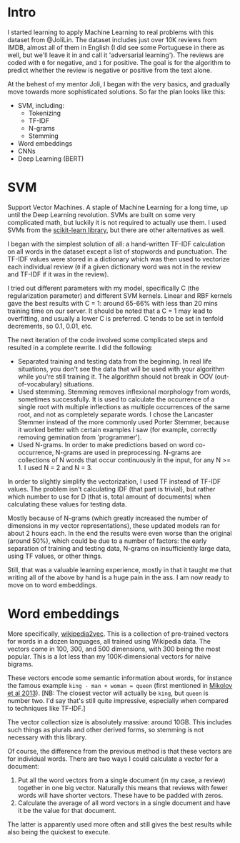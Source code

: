 # Intro

I started learning to apply Machine Learning to real problems with
this dataset from @JoliLin.
The dataset includes just over 10K reviews from IMDB,
almost all of them in English
(I did see some Portuguese in there as well, but we'll leave it in
and call it 'adversarial learning').
The reviews are coded with `0` for negative,
and `1` for positive.
The goal is for the algorithm to predict whether the review
is negative or positive from the text alone.

At the behest of my mentor Joli, I began with the very basics,
and gradually move towards more sophisticated solutions.
So far the plan looks like this:

- SVM, including:
  - Tokenizing
  - TF-IDF
  - N-grams
  - Stemming
- Word embeddings
- CNNs
- Deep Learning (BERT)

# SVM

Support Vector Machines. A staple of Machine Learning for a long time,
up until the Deep Learning revolution.
SVMs are built on some very complicated math, but luckily it is not
required to actually use them.
I used SVMs from the [scikit-learn library](https://scikit-learn.org/stable/modules/svm.html),
but there are other alternatives as well.

I began with the simplest solution of all:
a hand-written TF-IDF calculation on all words in the dataset
except a list of stopwords and punctuation.
The TF-IDF values were stored in a dictionary
which was then used to vectorize each individual review
(`0` if a given dictionary word was not in the review
and TF-IDF if it was in the review).

I tried out different parameters with my model, specifically
C (the regularization parameter) and different SVM kernels.
Linear and RBF kernels gave the best results with C = 1:
around 65-66% with less than 20 mins training time on our server.
It should be noted that a C = 1 may lead to overfitting, and
usually a lower C is preferred. C tends to be set in tenfold
decrements, so 0.1, 0.01, etc.

The next iteration of the code involved some complicated steps
and resulted in a complete rewrite. I did the following:

- Separated training and testing data from the beginning.
  In real life situations, you don't see the data that will be used
  with your algorithm while you're still training it.
  The algorithm should not break in OOV (out-of-vocabulary) situations.
- Used stemming. Stemming removes inflexional morphology from words,
  sometimes successfully. It is used to calculate the occurrence of
  a single root with multiple inflections as multiple occurrences of
  the same root, and not as completely separate words.
  I chose the Lancaster Stemmer instead of the more commonly used
  Porter Stemmer, because it worked better with certain examples I saw
  (for example, correctly removing gemination from 'programmer').
- Used N-grams. In order to make predictions based on word co-occurrence,
  N-grams are used in preprocessing. N-grams are collections of N words
  that occur continuously in the input, for any N >= 1. I used N = 2 and
  N = 3.

In order to slightly simplify the vectorization, I used TF instead of
TF-IDF values. The problem isn't calculating IDF (that part is trivial),
but rather which number to use for D (that is, total amount of documents)
when calculating these values for testing data.

Mostly because of N-grams (which greatly increased the number of dimensions
in my vector representations), these updated models ran for about 2 hours
each. In the end the results were even worse than the original (around
50%), which could be due to a number of factors:
the early separation of training and testing data,
N-grams on insufficiently large data, using TF values,
or other things.

Still, that was a valuable learning experience,
mostly in that it taught me that writing all of the above by hand
is a huge pain in the ass.
I am now ready to move on to word embeddings.

# Word embeddings

More specifically, [wikipedia2vec](https://wikipedia2vec.github.io/wikipedia2vec/pretrained/).
This is a collection of pre-trained vectors for words in a dozen languages,
all trained using Wikipedia data.
The vectors come in 100, 300, and 500 dimensions, with 300 being the most popular.
This is a lot less than my 100K-dimensional vectors for naive bigrams.

These vectors encode some semantic information about words,
for instance the famous example `king - man + woman = queen`
(first mentioned in [Mikolov et al 2013](https://www.aclweb.org/anthology/N13-1090/)).
[NB: The closest vector will actually be `king`, but `queen` is number two.
I'd say that's still quite impressive, especially when compared to techniques like TF-IDF.]

The vector collection size is absolutely massive: around 10GB.
This includes such things as plurals and other derived forms,
so stemming is not necessary with this library.

Of course, the difference from the previous method
is that these vectors are for individual words.
There are two ways I could calculate a vector for a document:

1. Put all the word vectors from a single document (in my case, a review)
   together in one big vector. Naturally this means that reviews with fewer
   words will have shorter vectors. These have to be padded with zeros.
2. Calculate the average of all word vectors in a single document
   and have it be the value for that document.

The latter is apparently used more often and still gives the best results
while also being the quickest to execute.

